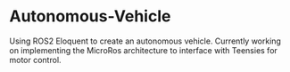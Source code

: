 # Autonomous-Vehicle

Using ROS2 Eloquent to create an autonomous vehicle. Currently working on implementing the MicroRos architecture to interface with Teensies for motor control.
